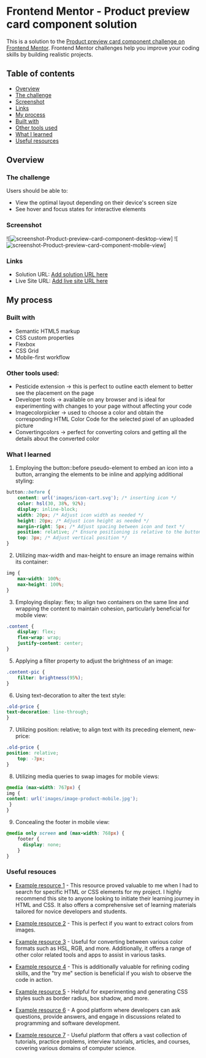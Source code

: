 # Frontend Mentor - Product preview card component solution

This is a solution to the [Product preview card component challenge on Frontend Mentor](https://www.frontendmentor.io/challenges/product-preview-card-component-GO7UmttRfa). Frontend Mentor challenges help you improve your coding skills by building realistic projects. 

## Table of contents

  - [Overview](#overview)
  - [The challenge](#the-challenge)
  - [Screenshot](#screenshot)
  - [Links](#links)
  - [My process](#my-process)
  - [Built with](#built-with)
  - [Other tools used](#other-tools-used)
  - [What I learned](#what-i-learned)
  - [Useful resources](#useful-resources)


## Overview

### The challenge

Users should be able to:

- View the optimal layout depending on their device's screen size
- See hover and focus states for interactive elements

### Screenshot

![<img src="images/desktop-view.png" alt="screenshot-Product-preview-card-component-desktop-view">]
![<img src="images/mobile-view.png" alt="screenshot-Product-preview-card-component-mobile-view">]


### Links

- Solution URL: [Add solution URL here](https://github.com/andr-ch/Product-preview-card-component.git)
- Live Site URL: [Add live site URL here](https://andr-ch.github.io/Product-preview-card-component/)

## My process

### Built with

- Semantic HTML5 markup
- CSS custom properties
- Flexbox
- CSS Grid
- Mobile-first workflow


### Other tools used:
- Pesticide extension -> this is perfect to outline eacth element to better see the placement on the page  
- Developer tools -> available on any browser and is ideal for experimenting with changes to your page without affecting your code
- Imagecolorpicker -> used to choose a color and obtain the corresponding HTML Color Code for the selected pixel of an uploaded picture
- Convertingcolors -> perfect for converting colors and getting all the details about the converted color


### What I learned

1. Employing the button::before pseudo-element to embed an icon into a button, arranging the elements to be inline and applying additional styling:
```css
button::before {
    content: url('images/icon-cart.svg'); /* inserting icon */
    color: hsl(30, 38%, 92%);
    display: inline-block;
    width: 20px; /* Adjust icon width as needed */
    height: 20px; /* Adjust icon height as needed */
    margin-right: 5px; /* Adjust spacing between icon and text */
    position: relative; /* Ensure positioning is relative to the button */
    top: 3px; /* Adjust vertical position */
}
```

2. Utilizing max-width and max-height to ensure an image remains within its container:
```css
img {
    max-width: 100%; 
    max-height: 100%;
}
```


3. Employing display: flex; to align two containers on the same line and wrapping the content to maintain cohesion, particularly beneficial for mobile view:
```css
.content {
    display: flex; 
    flex-wrap: wrap;
    justify-content: center; 
}
```

5. Applying a filter property to adjust the brightness of an image:
```css
.content-pic {
    filter: brightness(95%);
}
```

6. Using text-decoration to alter the text style:
```css
.old-price {
text-decoration: line-through;
}
```

7. Utilizing position: relative; to align text with its preceding element, new-price:
```css
.old-price {
position: relative;
    top: -7px;
}
```
8. Utilizing media queries to swap images for mobile views:
```css
@media (max-width: 767px) {
img {
content: url('images/image-product-mobile.jpg');
 }
}
```

9. Concealing the footer in mobile view:
```css
@media only screen and (max-width: 768px) {
    footer {
      display: none;
    }
}
```


### Useful resouces

- [Example resource 1](https://developer.mozilla.org/en-US/) - This resource proved valuable to me when I had to search for specific HTML or CSS elements for my project. I highly recommend this site to anyone looking to initiate their learning journey in HTML and CSS. It also offers a comprehensive set of learning materials tailored for novice developers and students.

- [Example resource 2](https://imagecolorpicker.com/) - This is perfect if you want to extract colors from images.

- [Example resource 3](https://convertingcolors.com/) -  Useful for converting between various color formats such as HSL, RGB, and more. Additionally, it offers a range of other color related tools and apps to assist in various tasks.

- [Example resource 4](https://www.w3schools.com/) - This is additionally valuable for refining coding skills, and the "try me" section is beneficial if you wish to observe the code in action.

- [Example resource 5](https://www.cssmatic.com/border-radius) - Helpful for experimenting and generating CSS styles such as border radius, box shadow, and more.

- [Example resource 6](https://stackoverflow.com/) - A good platform where developers can ask questions, provide answers, and engage in discussions related to programming and software development.

- [Example resource 7](https://www.geeksforgeeks.org/how-to-darken-an-image-using-css/) - Useful platform that offers a vast collection of tutorials, practice problems, interview tutorials, articles, and courses, covering various domains of computer science.








